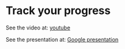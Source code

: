 # Track your progress

See the video at: [youtube](https://youtu.be/9nUNCYJpbzk) 

See the presentation at: [Google presentation](https://docs.google.com/presentation/d/1fO-UG8soYwU_yUKuIpMCySQj5iC-unKv8XZVAmigUgs/edit?usp=sharing)